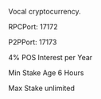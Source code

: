 Vocal cryptocurrency.

RPCPort: 17172

P2PPort: 17173

4% POS Interest per Year

Min Stake Age 6 Hours

Max Stake unlimited

